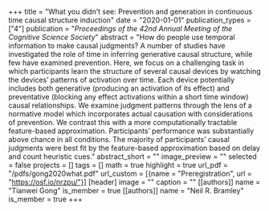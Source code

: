 +++
title = "What you didn’t see: Prevention and generation in continuous time causal structure induction"
date = "2020-01-01"
publication_types = ["4"]
publication = "_Proceedings of the 42nd Annual Meeting of the Cognitive Science Society_"
abstract = "How do people use temporal information to make causal judgments? A number of studies have investigated the role of time in inferring generative causal structure, while few have examined prevention. Here, we focus on a challenging task in which participants learn the structure of several causal devices by watching the devices’ patterns of activation over time. Each device potentially includes both generative (producing an activation of its effect) and preventative (blocking any effect activations within a short time window) causal relationships. We examine judgment patterns through the lens of a normative model which incorporates actual causation with considerations of prevention. We contrast this with a more computationally tractable feature-based approximation. Participants’ performance was substantially above chance in all conditions. The majority of participants’ causal judgments were best fit by the feature-based approximation based on delay and count heuristic cues."
abstract_short = ""
image_preview = ""
selected = false
projects = []
tags = []
math = true
highlight = true
url_pdf = "/pdfs/gong2020what.pdf"
url_custom = [{name = "Preregistration", url = "https://osf.io/nrzpu/"}]
[header]
image = ""
caption = ""
[[authors]]
	name = "Tianwei Gong"
	is_member = true
[[authors]]
	name = "Neil R. Bramley"
	is_member = true
+++
